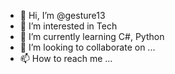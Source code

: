 - 👋 Hi, I’m @gesture13
- 👀 I’m interested in Tech
- 🌱 I’m currently learning C#, Python
- 💞️ I’m looking to collaborate on ...
- 📫 How to reach me ...

<!---
gesture13/gesture13 is a ✨ special ✨ repository because its `README.md` (this file) appears on your GitHub profile.
You can click the Preview link to take a look at your changes.
--->
